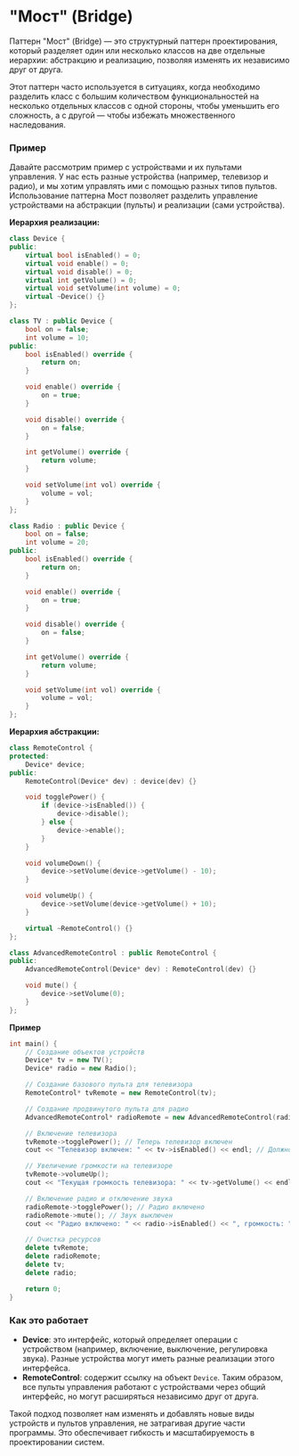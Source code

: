 # "Мост" (Bridge)

Паттерн "Мост" (Bridge) — это структурный паттерн проектирования, который разделяет один или несколько классов на две отдельные иерархии: абстракцию и реализацию, позволяя изменять их независимо друг от друга.

Этот паттерн часто используется в ситуациях, когда необходимо разделить класс с большим количеством функциональностей на несколько отдельных классов с одной стороны, чтобы уменьшить его сложность, а с другой — чтобы избежать множественного наследования.

### Пример

Давайте рассмотрим пример с устройствами и их пультами управления. У нас есть разные устройства (например, телевизор и радио), и мы хотим управлять ими с помощью разных типов пультов. Использование паттерна Мост позволяет разделить управление устройствами на абстракции (пульты) и реализации (сами устройства).

**Иерархия реализации:**

```cpp
class Device {
public:
    virtual bool isEnabled() = 0;
    virtual void enable() = 0;
    virtual void disable() = 0;
    virtual int getVolume() = 0;
    virtual void setVolume(int volume) = 0;
    virtual ~Device() {}
};

class TV : public Device {
    bool on = false;
    int volume = 10;
public:
    bool isEnabled() override {
        return on;
    }

    void enable() override {
        on = true;
    }

    void disable() override {
        on = false;
    }

    int getVolume() override {
        return volume;
    }

    void setVolume(int vol) override {
        volume = vol;
    }
};

class Radio : public Device {
    bool on = false;
    int volume = 20;
public:
    bool isEnabled() override {
        return on;
    }

    void enable() override {
        on = true;
    }

    void disable() override {
        on = false;
    }

    int getVolume() override {
        return volume;
    }

    void setVolume(int vol) override {
        volume = vol;
    }
};
```

**Иерархия абстракции:**

```cpp
class RemoteControl {
protected:
    Device* device;
public:
    RemoteControl(Device* dev) : device(dev) {}

    void togglePower() {
        if (device->isEnabled()) {
            device->disable();
        } else {
            device->enable();
        }
    }

    void volumeDown() {
        device->setVolume(device->getVolume() - 10);
    }

    void volumeUp() {
        device->setVolume(device->getVolume() + 10);
    }

    virtual ~RemoteControl() {}
};

class AdvancedRemoteControl : public RemoteControl {
public:
    AdvancedRemoteControl(Device* dev) : RemoteControl(dev) {}

    void mute() {
        device->setVolume(0);
    }
};
```

**Пример**

```c++
int main() {
    // Создание объектов устройств
    Device* tv = new TV();
    Device* radio = new Radio();

    // Создание базового пульта для телевизора
    RemoteControl* tvRemote = new RemoteControl(tv);

    // Создание продвинутого пульта для радио
    AdvancedRemoteControl* radioRemote = new AdvancedRemoteControl(radio);

    // Включение телевизора
    tvRemote->togglePower(); // Теперь телевизор включен
    cout << "Телевизор включен: " << tv->isEnabled() << endl; // Должно вывести: true

    // Увеличение громкости на телевизоре
    tvRemote->volumeUp();
    cout << "Текущая громкость телевизора: " << tv->getVolume() << endl; // Должно вывести: 20

    // Включение радио и отключение звука
    radioRemote->togglePower(); // Радио включено
    radioRemote->mute(); // Звук выключен
    cout << "Радио включено: " << radio->isEnabled() << ", громкость: " << radio->getVolume() << endl; // Должно вывести: true, 0

    // Очистка ресурсов
    delete tvRemote;
    delete radioRemote;
    delete tv;
    delete radio;

    return 0;
}
```

### Как это работает

- **Device**: это интерфейс, который определяет операции с устройством (например, включение, выключение, регулировка звука). Разные устройства могут иметь разные реализации этого интерфейса.
- **RemoteControl**: содержит ссылку на объект `Device`. Таким образом, все пульты управления работают с устройствами через общий интерфейс, но могут расширяться независимо друг от друга.

Такой подход позволяет нам изменять и добавлять новые виды устройств и пультов управления, не затрагивая другие части программы. Это обеспечивает гибкость и масштабируемость в проектировании систем.